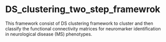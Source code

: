 # DS_clustering_two_step_framewrok
This framework consist of DS clustering framework to cluster and then classify the functional connectivity matrices for neuromarker identification in neurological disease (MS) phenotypes. 
